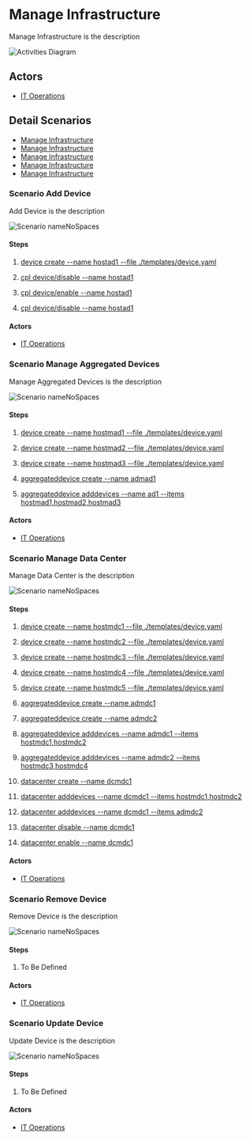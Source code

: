 # Manage Infrastructure

Manage Infrastructure is the description

![Activities Diagram](./activities.svg)

## Actors

* [IT Operations](/actors/ITOperations/index.md)


## Detail Scenarios
* [Manage Infrastructure](#Scenario-AddDevice)
* [Manage Infrastructure](#Scenario-ManageAggregatedDevices)
* [Manage Infrastructure](#Scenario-ManageDataCenter)
* [Manage Infrastructure](#Scenario-RemoveDevice)
* [Manage Infrastructure](#Scenario-UpdateDevice)

  
### Scenario Add Device

Add Device is the description

![Scenario nameNoSpaces](./AddDevice.svg)

#### Steps

1. [device create --name hostad1 --file ./templates/device.yaml](doc/action/device/create)

1. [cpl device/disable --name hostad1](doc/action/cpl/device/disable)

1. [cpl device/enable --name hostad1](doc/action/cpl/device/enable)

1. [cpl device/disable --name hostad1](doc/action/cpl/device/disable)


#### Actors

* [IT Operations](actors/itops/index.md)


### Scenario Manage Aggregated Devices

Manage Aggregated Devices is the description

![Scenario nameNoSpaces](./ManageAggregatedDevices.svg)

#### Steps

1. [device create --name hostmad1 --file ./templates/device.yaml](doc/action/device/create)

1. [device create --name hostmad2 --file ./templates/device.yaml](doc/action/device/create)

1. [device create --name hostmad3 --file ./templates/device.yaml](doc/action/device/create)

1. [aggregateddevice create --name admad1](doc/action/aggregateddevice/create)

1. [aggregateddevice adddevices --name ad1 --items hostmad1,hostmad2,hostmad3](doc/action/aggregateddevice/adddevices)


#### Actors

* [IT Operations](actors/itops/index.md)


### Scenario Manage Data Center

Manage Data Center is the description

![Scenario nameNoSpaces](./ManageDataCenter.svg)

#### Steps

1. [device create --name hostmdc1 --file ./templates/device.yaml](doc/action/device/create)

1. [device create --name hostmdc2 --file ./templates/device.yaml](doc/action/device/create)

1. [device create --name hostmdc3 --file ./templates/device.yaml](doc/action/device/create)

1. [device create --name hostmdc4 --file ./templates/device.yaml](doc/action/device/create)

1. [device create --name hostmdc5 --file ./templates/device.yaml](doc/action/device/create)

1. [aggregateddevice create --name admdc1](doc/action/aggregateddevice/create)

1. [aggregateddevice create --name admdc2](doc/action/aggregateddevice/create)

1. [aggregateddevice adddevices --name admdc1 --items hostmdc1,hostmdc2](doc/action/aggregateddevice/adddevices)

1. [aggregateddevice adddevices --name admdc2 --items hostmdc3,hostmdc4](doc/action/aggregateddevice/adddevices)

1. [datacenter create --name dcmdc1](doc/action/datacenter/create)

1. [datacenter adddevices --name dcmdc1 --items hostmdc1,hostmdc2](doc/action/datacenter/adddevices)

1. [datacenter adddevices --name dcmdc1 --items admdc2](doc/action/datacenter/adddevices)

1. [datacenter disable --name dcmdc1](doc/action/datacenter/disable)

1. [datacenter enable --name dcmdc1](doc/action/datacenter/enable)


#### Actors

* [IT Operations](actors/itops/index.md)


### Scenario Remove Device

Remove Device is the description

![Scenario nameNoSpaces](./RemoveDevice.svg)

#### Steps

1. To Be Defined


#### Actors

* [IT Operations](actors/itops/index.md)


### Scenario Update Device

Update Device is the description

![Scenario nameNoSpaces](./UpdateDevice.svg)

#### Steps

1. To Be Defined


#### Actors

* [IT Operations](actors/itops/index.md)




